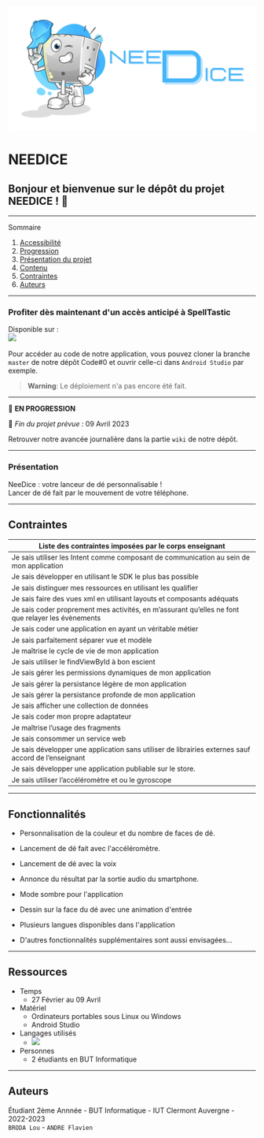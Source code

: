 ![](images_readme/banniere_needice.png)   


# **NEEDICE**

## Bonjour et bienvenue sur le dépôt du projet NEEDICE ! 👋

*******

Sommaire 
 1. [Accessibilité](#acces)
 2. [Progression](#progression)
 3. [Présentation du projet](#presentation)
 4. [Contenu](#contenu)
 5. [Contraintes](#contraintes)
 6. [Auteurs](#auteurs)

*******

<div id='acces'/>

### Profiter dès maintenant d'un accès anticipé à SpellTastic

Disponible sur :  
![](https://img.shields.io/badge/Android-3DDC84?style=for-the-badge&logo=android&logoColor=white)   

Pour accéder au code de notre application, vous pouvez cloner la branche `master` de notre dépôt Code#0 et ouvrir celle-ci dans `Android Studio` par exemple.   

> **Warning**: Le déploiement n'a pas encore été fait. 

*******
<div id='progression'/>

🚧  __EN PROGRESSION__

📆  _Fin du projet prévue :_ 09 Avril 2023

Retrouver notre avancée journalière dans la partie `wiki` de notre dépôt.   

*******

<div id='presentation'/>

### **Présentation**

NeeDice : votre lanceur de dé personnalisable !  
Lancer de dé fait par le mouvement de votre téléphone.  

*******

<div id='contraintes'/>

## Contraintes

|**Liste des contraintes imposées par le corps enseignant**|
|-----|
|Je sais utiliser les Intent comme composant de communication au sein de mon application|
|Je sais développer en utilisant le SDK le plus bas possible|
|Je sais distinguer mes ressources en utilisant les qualifier|
|Je sais faire des vues xml en utilisant layouts et composants adéquats|
|Je sais coder proprement mes activités, en m’assurant qu’elles ne font que relayer les évènements|
|Je sais coder une application en ayant un véritable métier|
|Je sais parfaitement séparer vue et modèle|
|Je maîtrise le cycle de vie de mon application|
|Je sais utiliser le findViewById à bon escient|
|Je sais gérer les permissions dynamiques de mon application|
|Je sais gérer la persistance légère de mon application|
|Je sais gérer la persistance profonde de mon application|
|Je sais afficher une collection de données|
|Je sais coder mon propre adaptateur|
|Je maîtrise l’usage des fragments|
|Je sais consommer un service web|
|Je sais développer une application sans utiliser de librairies externes sauf accord de l’enseignant|
|Je sais développer une application publiable sur le store.|
|Je sais utiliser l’accéléromètre et ou le gyroscope|

*******

<div id='contenu'/>

## Fonctionnalités

- Personnalisation de la couleur et du nombre de faces de dé.   
- Lancement de dé fait avec l'accéléromètre.   
- Lancement de dé avec la voix   
- Annonce du résultat par la sortie audio du smartphone.  
- Mode sombre pour l'application
- Dessin sur la face du dé avec une animation d'entrée
- Plusieurs langues disponibles dans l'application

- D'autres fonctionnalités supplémentaires sont aussi envisagées...

*******

## Ressources

- Temps
    - 27 Février au 09 Avril    
- Matériel
    - Ordinateurs portables sous Linux ou Windows   
    - Android Studio    
- Langages utilisés
    -  ![]( https://img.shields.io/badge/Kotlin-0095D5?&style=for-the-badge&logo=kotlin&logoColor=white)
- Personnes 
    - 2 étudiants en BUT Informatique


*******

<div id='auteurs'/>

## Auteurs

Étudiant 2ème Annnée - BUT Informatique - IUT Clermont Auvergne - 2022-2023   
`BRODA Lou` - `ANDRE Flavien`

